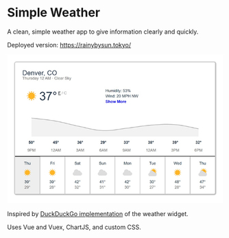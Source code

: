 # Simple Weather

A clean, simple weather app to give information clearly and quickly.

Deployed version: <https://rainybysun.tokyo/>

![screenshot](assets/screenshot.jpg)

Inspired by [DuckDuckGo implementation](https://duckduckgo.com/?q=weather+Denver&atb=v100-6_f) of the weather widget.

Uses Vue and Vuex, ChartJS, and custom CSS.
